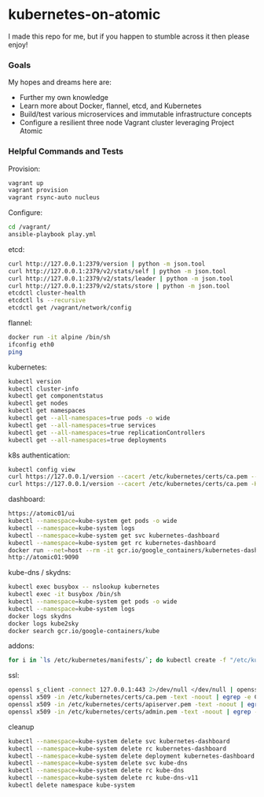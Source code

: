 # kubernetes-on-atomic
I made this repo for me, but if you happen to stumble across it then please enjoy!


### Goals
My hopes and dreams here are:
  - Further my own knowledge
  - Learn more about Docker, flannel, etcd, and Kubernetes
  - Build/test various microservices and immutable infrastructure concepts
  - Configure a resilient three node Vagrant cluster leveraging Project Atomic


### Helpful Commands and Tests
Provision:
```sh
vagrant up
vagrant provision
vagrant rsync-auto nucleus
```

Configure:
```sh
cd /vagrant/
ansible-playbook play.yml
```

etcd:
```sh
curl http://127.0.0.1:2379/version | python -m json.tool
curl http://127.0.0.1:2379/v2/stats/self | python -m json.tool
curl http://127.0.0.1:2379/v2/stats/leader | python -m json.tool
curl http://127.0.0.1:2379/v2/stats/store | python -m json.tool
etcdctl cluster-health
etcdctl ls --recursive
etcdctl get /vagrant/network/config
```

flannel:
```sh
docker run -it alpine /bin/sh
ifconfig eth0
ping
```

kubernetes:
```sh
kubectl version
kubectl cluster-info
kubectl get componentstatus
kubectl get nodes
kubectl get namespaces
kubectl get --all-namespaces=true pods -o wide
kubectl get --all-namespaces=true services
kubectl get --all-namespaces=true replicationControllers
kubectl get --all-namespaces=true deployments
```

k8s authentication:
```sh
kubectl config view
curl https://127.0.0.1/version --cacert /etc/kubernetes/certs/ca.pem --user admin:admin
curl https://127.0.0.1/version --cacert /etc/kubernetes/certs/ca.pem -H "Authorization: Bearer MySuperSecureToken"
```

dashboard:
```sh
https://atomic01/ui
kubectl --namespace=kube-system get pods -o wide
kubectl --namespace=kube-system logs
kubectl --namespace=kube-system get svc kubernetes-dashboard
kubectl --namespace=kube-system get rc kubernetes-dashboard
docker run --net=host --rm -it gcr.io/google_containers/kubernetes-dashboard-amd64:v1.4.0-beta2 --apiserver-host http://localhost:8080
http://atomic01:9090
```

kube-dns / skydns:
```sh
kubectl exec busybox -- nslookup kubernetes
kubectl exec -it busybox /bin/sh
kubectl --namespace=kube-system get pods -o wide
kubectl --namespace=kube-system logs
docker logs skydns
docker logs kube2sky
docker search gcr.io/google-containers/kube
```

addons:
```sh
for i in `ls /etc/kubernetes/manifests/`; do kubectl create -f "/etc/kubernetes/manifests/$i"; done
```

ssl:
```sh
openssl s_client -connect 127.0.0.1:443 2>/dev/null </dev/null | openssl x509 -text | egrep -e CN= -e DNS: -e 'Not (Before|After)'
openssl x509 -in /etc/kubernetes/certs/ca.pem -text -noout | egrep -e CN= -e DNS: -e 'Not (Before|After)'
openssl x509 -in /etc/kubernetes/certs/apiserver.pem -text -noout | egrep -e CN= -e DNS: -e 'Not (Before|After)'
openssl x509 -in /etc/kubernetes/certs/admin.pem -text -noout | egrep -e CN= -e DNS: -e 'Not (Before|After)'
```

cleanup
```sh
kubectl --namespace=kube-system delete svc kubernetes-dashboard
kubectl --namespace=kube-system delete rc kubernetes-dashboard
kubectl --namespace=kube-system delete deployment kubernetes-dashboard
kubectl --namespace=kube-system delete svc kube-dns
kubectl --namespace=kube-system delete rc kube-dns
kubectl --namespace=kube-system delete rc kube-dns-v11
kubectl delete namespace kube-system
```
